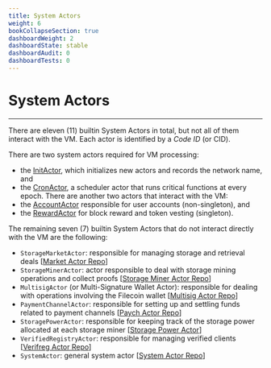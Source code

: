 ```yaml
---
title: System Actors
weight: 6
bookCollapseSection: true
dashboardWeight: 2
dashboardState: stable
dashboardAudit: 0
dashboardTests: 0
---
```


# System Actors
---

There are eleven (11) builtin System Actors in total, but not all of them interact with the VM. Each actor is identified by a _Code ID_ (or CID).

There are two system actors required for VM processing:
  - the [InitActor](init_actor.md), which initializes new actors and records the network name, and
  - the [CronActor](cron_actor.md), a scheduler actor that runs critical functions at every epoch.
There are another two actors that interact with the VM:
  - the [AccountActor](account_actor.md) responsible for user accounts (non-singleton), and
  - the [RewardActor](reward_actor.md) for block reward and token vesting (singleton).


The remaining seven (7) builtin System Actors that do not interact directly with the VM are the following:

- `StorageMarketActor`: responsible for managing storage and retrieval deals [[Market Actor Repo](https://github.com/filecoin-project/specs-actors/blob/master/actors/builtin/market/market_actor.go)]
- `StorageMinerActor`: actor responsible to deal with storage mining operations and collect proofs [[Storage Miner Actor Repo](https://github.com/filecoin-project/specs-actors/blob/master/actors/builtin/miner/miner_actor.go)]
- `MultisigActor` (or Multi-Signature Wallet Actor): responsible for dealing with operations involving the Filecoin wallet [[Multisig Actor Repo](https://github.com/filecoin-project/specs-actors/blob/master/actors/builtin/multisig/multisig_actor.go)]
- `PaymentChannelActor`: responsible for setting up and settling funds related to payment channels [[Paych Actor Repo](https://github.com/filecoin-project/specs-actors/blob/master/actors/builtin/paych/paych_actor.go)]
-  `StoragePowerActor`: responsible for keeping track of the storage power allocated at each storage miner [[Storage Power Actor](https://github.com/filecoin-project/specs-actors/blob/master/actors/builtin/power/power_actor.go)]
- `VerifiedRegistryActor`: responsible for managing verified clients [[Verifreg Actor Repo](https://github.com/filecoin-project/specs-actors/blob/master/actors/builtin/verifreg/verified_registry_actor.go)]
- `SystemActor`: general system actor [[System Actor Repo](https://github.com/filecoin-project/specs-actors/blob/master/actors/builtin/system/system_actor.go)]
